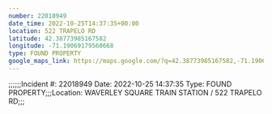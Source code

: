 ```yaml
---
number: 22018949
date_time: 2022-10-25T14:37:35+00:00
location: 522 TRAPELO RD
latitude: 42.38773985167582
longitude: -71.19069179560668
type: FOUND PROPERTY
google_maps_link: https://maps.google.com/?q=42.38773985167582,-71.19069179560668
---
```


;;;;;;Incident #: 22018949   Date: 2022-10-25 14:37:35   Type: FOUND PROPERTY;;;Location: WAVERLEY SQUARE TRAIN STATION / 522 TRAPELO RD;;;
